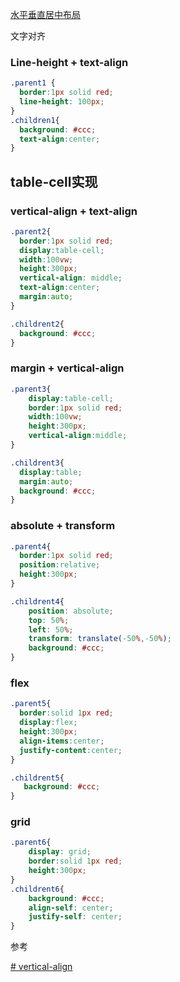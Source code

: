 


[水平垂直居中布局](https://codepen.io/sumuyzzz/pen/NWXNwNQ)



文字对齐
### Line-height + text-align
```css
.parent1 {
  border:1px solid red;
  line-height: 100px;
}
.children1{
  background: #ccc;
  text-align:center;
}
```

## table-cell实现

### vertical-align + text-align
```css
.parent2{
  border:1px solid red;
  display:table-cell;
  width:100vw;
  height:300px;
  vertical-align: middle;
  text-align:center;
  margin:auto;
}

.childrent2{
  background: #ccc;
}
```
### margin + vertical-align

```css
.parent3{
    display:table-cell;
    border:1px solid red;
    width:100vw;
    height:300px;
    vertical-align:middle;
}

.childrent3{
  display:table;
  margin:auto;
  background: #ccc;
}
```
### absolute + transform
```css
.parent4{
  border:1px solid red;
  position:relative;
  height:300px;
}

.childrent4{
    position: absolute;
    top: 50%;
    left: 50%;
    transform: translate(-50%,-50%);
    background: #ccc;
}

```

### flex

```css
.parent5{
  border:solid 1px red;
  display:flex;
  height:300px;
  align-items:center;
  justify-content:center;
}

.childrent5{
   background: #ccc;
}


```


### grid
```css
.parent6{
    display: grid;
    border:solid 1px red;
    height:300px;
}
.childrent6{
    background: #ccc;
    align-self: center;
    justify-self: center;
}


```



参考

[# vertical-align](https://developer.mozilla.org/zh-CN/docs/Web/CSS/vertical-align)